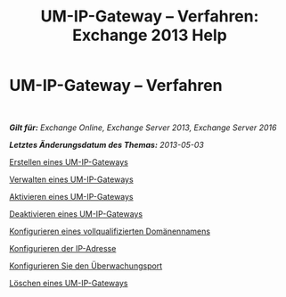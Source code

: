 ﻿---
title: 'UM-IP-Gateway – Verfahren: Exchange 2013 Help'
TOCTitle: UM-IP-Gateway – Verfahren
ms:assetid: 298e51f5-9e42-4395-b9ea-6f16c28a8422
ms:mtpsurl: https://technet.microsoft.com/de-de/library/JJ822153(v=EXCHG.150)
ms:contentKeyID: 50554768
ms.date: 04/24/2018
mtps_version: v=EXCHG.150
ms.translationtype: HT
---

# UM-IP-Gateway – Verfahren

 

_**Gilt für:** Exchange Online, Exchange Server 2013, Exchange Server 2016_

_**Letztes Änderungsdatum des Themas:** 2013-05-03_

[Erstellen eines UM-IP-Gateways](https://technet.microsoft.com/de-de/library/Aa998045(v=EXCHG.150))

[Verwalten eines UM-IP-Gateways](manage-a-um-ip-gateway-exchange-2013-help.md)

[Aktivieren eines UM-IP-Gateways](https://technet.microsoft.com/de-de/library/Aa996857(v=EXCHG.150))

[Deaktivieren eines UM-IP-Gateways](disable-a-um-ip-gateway-exchange-2013-help.md)

[Konfigurieren eines vollqualifizierten Domänennamens](https://technet.microsoft.com/de-de/library/Ee423553(v=EXCHG.150))

[Konfigurieren der IP-Adresse](https://technet.microsoft.com/de-de/library/Bb266940(v=EXCHG.150))

[Konfigurieren Sie den Überwachungsport](configure-the-listening-port-exchange-2013-help.md)

[Löschen eines UM-IP-Gateways](delete-a-um-ip-gateway-exchange-2013-help.md)


